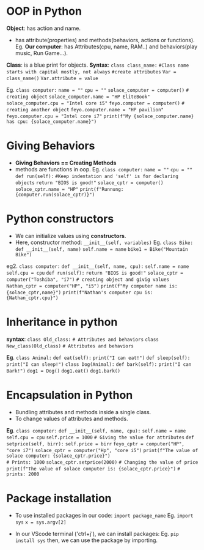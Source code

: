 # OOP in Python

**Object**: has action and name.
- has attribute(properties) and methods(behaviors, actions or functions).
Eg.  **Our computer**:  has Attributes(cpu, name, RAM..) and behaviors(play music, Run Game...).

**Class**: is a blue print for objects.
**Syntax**: `class class_name:`        `#Class name starts with capital mostly, not always`
           `#create attributes`
       `Var = class_name()`
       `Var.attribute = value`
       
Eg.  `class computer:`
         `name = ""`
         `cpu = ""`
    `solace_computer = computer()`    `# creating object`
    `solace_computer.name = "HP EliteBook"`
    `solace_computer.cpu = "Intel core i5"`
    `feyo.computer = computer()`          `# creating another object`
    `feyo.computer.name = "HP pavilion"`
    `feyo.computer.cpu = "Intel core i7"`
    `print(f"My {solace_computer.name} has cpu: {solace_computer.name}")`

# Giving Behaviors

-  **Giving Behaviors == Creating Methods**
- methods are functions in oop.
Eg.  `class computer:`
        `name = ""`
        `cpu = ""`
        `def run(self):`      `#Keep indentation and 'self' is for declaring objects`
             `return "BIOS is good!"`
    `solace_cptr = computer()`
    `solace_cptr.name = "HP"`
    `print(f"Runnung: {computer.run(solace_cptr)}")`
# Python constructors
- We can initialize values using **constructors**.
- Here, constructor method:  `__init__(self, variables)`
Eg.  `class Bike:`
         `def __init__(self, name)`
               `self.name = name`
    `bike1 = Bike("Mountain Bike")`
    
eg2.  `class computer:`
         `def __init__(self, name, cpu):`
                `self.name = name`
                `self.cpu = cpu`
        `def run(self):`
                `return "BIOS is good!"`
    `solace_cptr = computer("Toshiba", "i7")`     `# creating object and givig values`
    `Nathan_cptr = computer("HP", "i5")`
    `print(f"My computer name is: {solace_cptr,name}")`
    `print(f"Nathan's computer cpu is: {Nathan_cptr.cpu}")`
# Inheritance in python

**syntax**:
     `class Old_class:`
           `# Attributes and behaviors`
       `class New_class(Old_class)`
           `# Attributes and behaviors`

**Eg**.   `class Animal:`
         `def eat(self):`
               `print("I can eat!")`
        `def sleep(self):`
               `print("I can sleep!")`
    `class Dog(Animal):`
          `def bark(self):`
               `print("I can Bark!")`
    `dog1 = Dog()`
    `dog1.eat()`
    `dog1.bark()`
# Encapsulation in Python

- Bundling attributes and methods inside a single class.
- To change values of attributes and methods.

**Eg**.  `class computer:`
         `def __init__(self, name, cpu):`
               `self.name = name`
               `self.cpu = cpu`
               `self.price = 1000`     `# Giving the value for attributes`
        `def setprice(self, birr):`
               `self.price = birr`
    `feyo_cptr = computer("HP", "core i7")`
    `solace_cptr = computer("Hp", "core i5")`
    `print(f"The value of solace computer: {solace_cptr.price}")`    
           `# Prints: 1000`
    `solace_cptr.setprice(2000)`   `# Changing the value of price`
    `print(f"The value of solace computer is: {solace_cptr.price}")`
           `# prints: 2000`

# Package installation
- To use installed packages in our code: `import package_name`
Eg.    `import sys`
    `x = sys.argv[2]`

- In our VScode terminal ('ctrl+j'), we can install packages:
  Eg.   `pip install sys` 
then, we can use the package by importing.